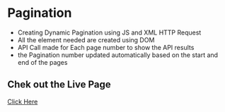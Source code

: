 # Pagination
- Creating Dynamic Pagination using JS and XML HTTP Request
- All the element needed are created using DOM
- API Call made for Each page number to show the API results
- the Pagination number updated automatically based on the start and end of the pages

## Chek out the Live Page
[Click Here](https://pagination8161.netlify.app/)

